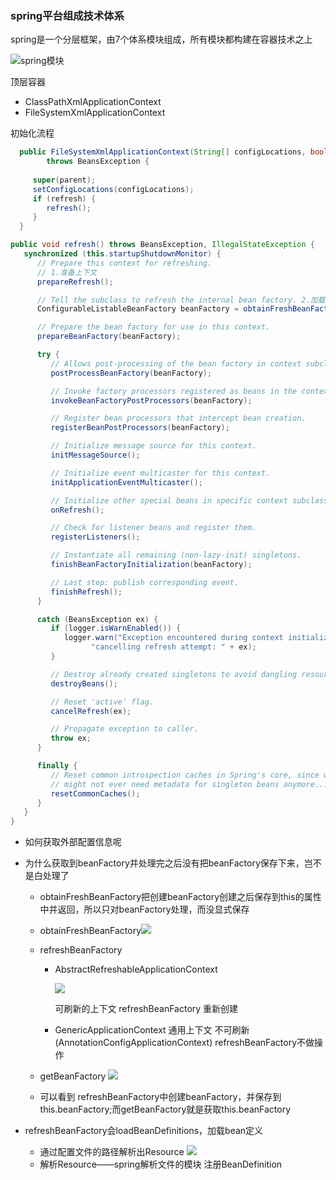 ### spring平台组成技术体系

spring是一个分层框架，由7个体系模块组成，所有模块都构建在容器技术之上

![spring模块](../../../pic/spring模块.png)

顶层容器

- ClassPathXmlApplicationContext
- FileSystemXmlApplicationContext

初始化流程

```java
  public FileSystemXmlApplicationContext(String[] configLocations, boolean refresh, ApplicationContext parent)
        throws BeansException {
  
     super(parent);
     setConfigLocations(configLocations);
     if (refresh) {
        refresh();
     }
  }
```

  ```java
  public void refresh() throws BeansException, IllegalStateException {
     synchronized (this.startupShutdownMonitor) {
        // Prepare this context for refreshing.
        // 1.准备上下文
        prepareRefresh();
  
        // Tell the subclass to refresh the internal bean factory. 2.加载子类信息和参数
        ConfigurableListableBeanFactory beanFactory = obtainFreshBeanFactory();
  
        // Prepare the bean factory for use in this context.
        prepareBeanFactory(beanFactory);
  
        try {
           // Allows post-processing of the bean factory in context subclasses.
           postProcessBeanFactory(beanFactory);
  
           // Invoke factory processors registered as beans in the context.
           invokeBeanFactoryPostProcessors(beanFactory);
  
           // Register bean processors that intercept bean creation.
           registerBeanPostProcessors(beanFactory);
  
           // Initialize message source for this context.
           initMessageSource();
  
           // Initialize event multicaster for this context.
           initApplicationEventMulticaster();
  
           // Initialize other special beans in specific context subclasses.
           onRefresh();
  
           // Check for listener beans and register them.
           registerListeners();
  
           // Instantiate all remaining (non-lazy-init) singletons.
           finishBeanFactoryInitialization(beanFactory);
  
           // Last step: publish corresponding event.
           finishRefresh();
        }
  
        catch (BeansException ex) {
           if (logger.isWarnEnabled()) {
              logger.warn("Exception encountered during context initialization - " +
                    "cancelling refresh attempt: " + ex);
           }
  
           // Destroy already created singletons to avoid dangling resources.
           destroyBeans();
  
           // Reset 'active' flag.
           cancelRefresh(ex);
  
           // Propagate exception to caller.
           throw ex;
        }
  
        finally {
           // Reset common introspection caches in Spring's core, since we
           // might not ever need metadata for singleton beans anymore...
           resetCommonCaches();
        }
     }
  }
  ```

- 如何获取外部配置信息呢

- 为什么获取到beanFactory并处理完之后没有把beanFactory保存下来，岂不是白处理了

  - obtainFreshBeanFactory把创建beanFactory创建之后保存到this的属性中并返回，所以只对beanFactory处理，而没显式保存

  - obtainFreshBeanFactory![](../../../pic/obtainFreshBeanFactory.png)

  - refreshBeanFactory 

    - AbstractRefreshableApplicationContext

      ![](../../../pic/refreshBeanFactory.png)

      可刷新的上下文 refreshBeanFactory 重新创建

    - GenericApplicationContext 通用上下文 不可刷新 (AnnotationConfigApplicationContext) refreshBeanFactory不做操作

  - getBeanFactory ![](../../../pic/getBeanFactory.png)

  - 可以看到 refreshBeanFactory中创建beanFactory，并保存到this.beanFactory;而getBeanFactory就是获取this.beanFactory

- refreshBeanFactory会loadBeanDefinitions，加载bean定义

  - 通过配置文件的路径解析出Resource ![](../../../pic/loadBeanDefinitions.png)
  - 解析Resource——spring解析文件的模块 注册BeanDefinition

  